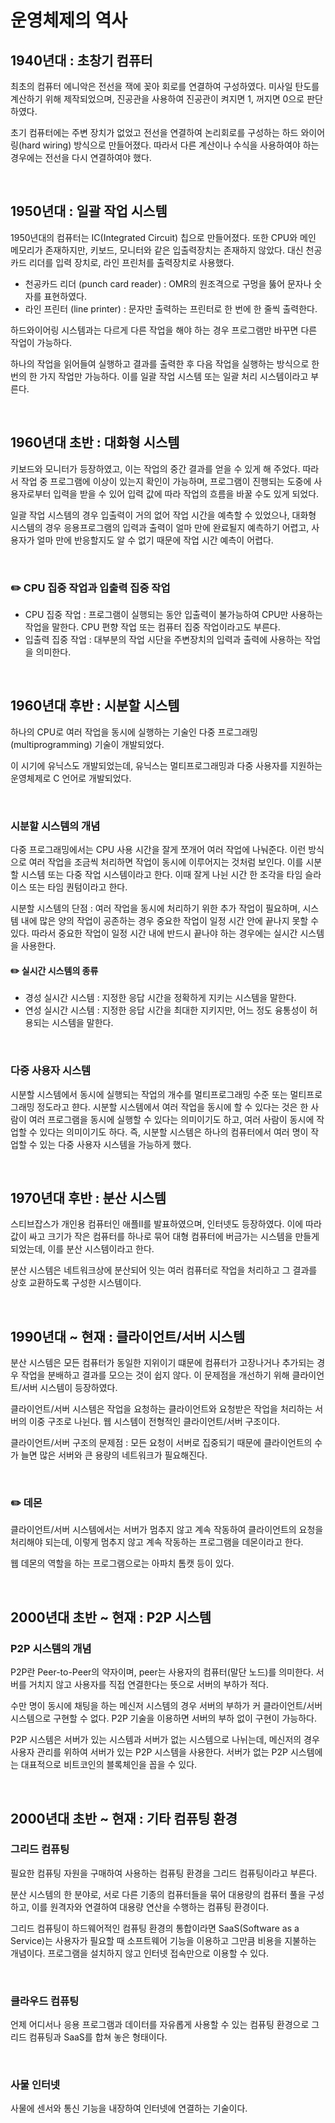 # 운영체제의 역사

## 1940년대 : 초창기 컴퓨터

최초의 컴퓨터 에니악은 전선을 잭에 꽂아 회로를 연결하여 구성하였다. 미사일 탄도를 계산하기 위해 제작되었으며, 진공관을 사용하여 진공관이 켜지면 1, 꺼지면 0으로 판단하였다.

초기 컴퓨터에는 주변 장치가 없었고 전선을 연결하여 논리회로를 구성하는 하드 와이어링(hard wiring) 방식으로 만들어졌다. 따라서 다른 계산이나 수식을 사용하여야 하는 경우에는 전선을 다시 연결하여야 했다.

<br>



## 1950년대 : 일괄 작업 시스템

1950년대의 컴퓨터는 IC(Integrated Circuit) 칩으로 만들어졌다. 또한 CPU와 메인 메모리가 존재하지만, 키보드, 모니터와 같은 입출력장치는 존재하지 않았다. 대신 천공카드 리더를 입력 장치로, 라인 프린처를 출력장치로 사용했다.

+ 천공카드 리더 (punch card reader) : OMR의 원조격으로 구멍을 뚫어 문자나 숫자를 표현하였다.
+ 라인 프린터 (line printer) : 문자만 출력하는 프린터로 한 번에 한 줄씩 출력한다.

하드와이어링 시스템과는 다르게 다른 작업을 해야 하는 경우 프로그램만 바꾸면 다른 작업이 가능하다.

하나의 작업을 읽어들여 실행하고 결과를 출력한 후 다음 작업을 실행하는 방식으로 한 번의 한 가지 작업만 가능하다. 이를 일괄 작업 시스템 또는 일괄 처리 시스템이라고 부른다.

<br>



## 1960년대 초반 : 대화형 시스템

키보드와 모니터가 등장하였고, 이는 작업의 중간 결과를 얻을 수 있게 해 주었다. 따라서 작업 중 프로그램에 이상이 있는지 확인이 가능하며, 프로그램이 진행되는 도중에 사용자로부터 입력을 받을 수 있어 입력 값에 따라 작업의 흐름을 바꿀 수도 있게 되었다.

일괄 작업 시스템의 경우 입출력이 거의 없어 작업 시간을 예측할 수 있었으나, 대화형 시스템의 경우 응용프로그램의 입력과 출력이 얼마 만에 완료될지 예측하기 어렵고, 사용자가 얼마 만에 반응할지도 알 수 없기 때문에 작업 시간 예측이 어렵다.

<br>

### :pencil2: CPU 집중 작업과 입출력 집중 작업

- CPU 집중 작업 : 프로그램이 실행되는 동안 입출력이 불가능하여 CPU만 사용하는 작업을 말한다. CPU 편향 작업 또는 컴퓨터 집중 작업이라고도 부른다.
- 입출력 집중 작업 : 대부분의 작업 시단을 주변장치의 입력과 출력에 사용하는 작업을 의미한다.

<br>



## 1960년대 후반 : 시분할 시스템

하나의 CPU로 여러 작업을 동시에 실행하는 기술인 다중 프로그래밍(multiprogramming) 기술이 개발되었다.

이 시기에 유닉스도 개발되었는데, 유닉스는 멀티프로그래밍과 다중 사용자를 지원하는 운영체제로 C 언어로 개발되었다.

<br>



### 시분할 시스템의 개념

다중 프로그래밍에서는 CPU 사용 시간을 잘게 쪼개어 여러 작업에 나눠준다. 이런 방식으로 여러 작업을 조금씩 처리하면 작업이 동시에 이루어지는 것처럼 보인다.  이를 시분할 시스템 또는 다중 작업 시스템이라고 한다. 이때 잘게 나뉜 시간 한 조각을 타임 슬라이스 또는 타임 퀀텀이라고 한다.

시분할 시스템의 단점 : 여러 작업을 동시에 처리하기 위한 추가 작업이 필요하며, 시스템 내에 많은 양의 작업이 공존하는 경우 중요한 작업이 일정 시간 안에 끝나지 못할 수 있다. 따라서 중요한 작업이 일정 시간 내에 반드시 끝나야 하는 경우에는 실시간 시스템을 사용한다.

#### :pencil2: 실시간 시스템의 종류

+ 경성 실시간 시스템 : 지정한 응답 시간을 정확하게 지키는 시스템을 말한다.
+ 연성 실시간 시스템 : 지정한 응답 시간을 최대한 지키지만, 어느 정도 융통성이 허용되는 시스템을 말한다.

<br>



### 다중 사용자 시스템

시분할 시스템에서 동시에 실행되는 작업의 개수를 멀티프로그래밍 수준 또는 멀티프로그래밍 정도라고 햔다. 시분할 시스템에서 여러 작업을 동시에 할 수 있다는 것은 한 사람이 여러 프로그램을 동시에 실행할 수 있다는 의미이기도 하고, 여러 사람이 동시에 작업할 수 있다는 의미이기도 하다. 즉, 시분할 시스템은 하나의 컴퓨터에서 여러 명이 작업할 수 있는 다중 사용자 시스템을 가능하게 했다.

<br>



## 1970년대 후반 : 분산 시스템

스티브잡스가 개인용 컴퓨터인 애플Ⅱ를 발표하였으며, 인터넷도 등장하였다. 이에 따라 값이 싸고 크기가 작은 컴퓨터를 하나로 묶어 대형 컴퓨터에 버금가는 시스템을 만들게 되었는데, 이를 분산 시스템이라고 한다. 

분산 시스템은 네트워크상에 분산되어 잇는 여러 컴퓨터로 작업을 처리하고 그 결과를 상호 교환하도록 구성한 시스템이다.

<br>



## 1990년대 ~ 현재 : 클라이언트/서버 시스템

분산 시스템은 모든 컴퓨터가 동일한 지위이기 떄문에 컴퓨터가 고장나거나 추가되는 경우 작업을 분배하고 결과를 모으는 것이 쉽지 않다. 이 문제점을 개선하기 위해 클라이언트/서버 시스템이 등장하였다.

클라이언트/서버 시스템은 작업을 요청하는 클라이언트와 요청받은 작업을 처리하는 서버의 이중 구조로 나뉜다. 웹 시스템이 전형적인 클라이언트/서버 구조이다.

클라이언트/서버 구조의 문제점 : 모든 요청이 서버로 집중되기 때문에 클라이언트의 수가 늘면 많은 서버와 큰 용량의 네트워크가 필요해진다.

<br>

### :pencil2: 데몬

클라이언트/서버 시스템에서는 서버가 멈추지 않고 계속 작동하여 클라이언트의 요청을 처리해야 되는데, 이렇게 멈추지 않고 계속 작동하는 프로그램을 데몬이라고 한다.

웹 데몬의 역할을 하는 프로그램으로는 아파치 톰캣 등이 있다.

<br>



## 2000년대 초반 ~ 현재 : P2P 시스템

### P2P 시스템의 개념

P2P란 Peer-to-Peer의 약자이며, peer는 사용자의 컴퓨터(말단 노드)를 의미한다. 서버를 거치지 않고 사용자를 직접 연결한다는 뜻으로 서버의 부하가 적다.

수만 명이 동시에 채팅을 하는 메신저 시스템의 경우 서버의 부하가 커 클라이언트/서버 시스템으로 구현할 수 없다. P2P 기술을 이용하면 서버의 부하 없이 구현이 가능하다.

P2P 시스템은 서버가 있는 시스템과 서버가 없는 시스템으로 나뉘는데, 메신저의 경우 사용자 관리를 위하여 서버가 있는 P2P 시스템을 사용한다. 서버가 없는 P2P 시스템에는 대표적으로 비트코인의 블록체인을 꼽을 수 있다.

<br>



## 2000년대 초반 ~ 현재 : 기타 컴퓨팅 환경

### 그리드 컴퓨팅

필요한 컴퓨팅 자원을 구매하여 사용하는 컴퓨팅 환경을 그리드 컴퓨팅이라고 부른다.

분산 시스템의 한 분야로, 서로 다른 기종의 컴퓨터들을 묶어 대용량의 컴퓨터 풀을 구성하고, 이를 원격자와 연결하여 대용량 연산을 수행하는 컴퓨팅 환경이다. 

그리드 컴퓨팅이 하드웨어적인 컴퓨팅 환경의 통합이라면 SaaS(Software as a Service)는 사용자가 필요할 때 소프트웨어 기능을 이용하고 그만큼 비용을 지불하는 개념이다. 프로그램을 설치하지 않고 인터넷 접속만으로 이용할 수 있다.

<br>

### 클라우드 컴퓨팅

언제 어디서나 응용 프로그램과 데이터를 자유롭게 사용할 수 있는 컴퓨팅 환경으로 그리드 컴퓨팅과 SaaS를 합쳐 놓은 형태이다.

<br>

### 사물 인터넷

사물에 센서와 통신 기능을 내장하여 인터넷에 연결하는 기술이다.





